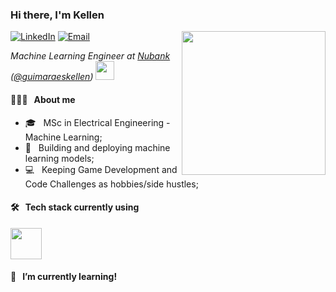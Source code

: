 
<h3>Hi there, I'm Kellen</h3>

<img align='right' src="https://media.tenor.com/S59bPkT0pqcAAAAC/programming.gif" width="230">

<p>
<a href="https://www.linkedin.com/in/kellenguimaraes/"><img alt="LinkedIn" src="https://img.shields.io/badge/LinkedIn-0077B5?style=flat&logo=linkedin&logoColor=white"></a>
<a href="mailto:kellen.adrielyc@gmail.com"><img alt="Email" src="https://img.shields.io/badge/Gmail-D14836?style=flat&logo=gmail&logoColor=white"></a>
</p>

<p><em>Machine Learning Engineer at 
<a href="https://nubank.com.br/">Nubank</a> 
(<a href="https://github.com/guimaraeskellen">@guimaraeskellen</a>)
<img src="https://media.giphy.com/media/WUlplcMpOCEmTGBtBW/giphy.gif" width="30"> 
  </em></p>

#### 👨🏻‍💻 &nbsp; About me

- 🎓 &nbsp; MSc in Electrical Engineering - Machine Learning;
- 🤔 &nbsp; Building and deploying machine learning models;
- 💻 &nbsp; Keeping Game Development and Code Challenges as hobbies/side hustles;

#### 🛠 &nbsp; Tech stack currently using

<a href="https://www.python.org/" target="_blank"><img height="50" src="https://git-scm.com/images/logos/downloads/Git-Icon-1788C.png"></a>


#### 🌱 &nbsp; I’m currently learning!





